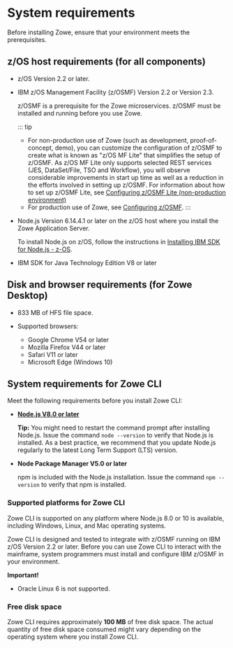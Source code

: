 # System requirements

Before installing Zowe, ensure that your environment meets the prerequisites.

## z/OS host requirements (for all components)

- z/OS Version 2.2 or later.
- IBM z/OS Management Facility (z/OSMF) Version 2.2 or Version 2.3.

  z/OSMF is a prerequisite for the Zowe microservices. z/OSMF must be installed and running before you use Zowe.

  ::: tip 
   - For non-production use of Zowe (such as development, proof-of-concept, demo),  you can customize the configuration of z/OSMF to create what is known as "z/OS MF Lite" that simplifies the setup of z/OSMF. As z/OS MF Lite only supports selected REST services (JES, DataSet/File, TSO and Workflow), you will observe considerable improvements in start up time as well as a reduction in the efforts involved in setting up z/OSMF. For information about how to set up z/OSMF Lite, see [Configuring z/OSMF Lite (non-production environment)](systemrequirements-zosmf-lite.md)
  - For production use of Zowe, see [Configuring z/OSMF](systemrequirements-zosmf.md). 
  :::

- Node.js Version 6.14.4.1 or later on the z/OS host where you install the Zowe Application Server. 

   To install Node.js on z/OS, follow the instructions in [Installing IBM SDK for Node.js - z-OS](install-nodejs-zos.md).

- IBM SDK for Java Technology Edition V8 or later

## Disk and browser requirements (for Zowe Desktop)

- 833 MB of HFS file space.

- Supported browsers:
    -   Google Chrome V54 or later
    -   Mozilla Firefox V44 or later
    -   Safari V11 or later
    -   Microsoft Edge (Windows 10)

## System requirements for Zowe CLI

Meet the following requirements before you install Zowe CLI:

- [**Node.js V8.0 or later**](https://nodejs.org/en/download/)

    **Tip:** You might need to restart the command prompt after installing Node.js. Issue the command `node --version` to verify that Node.js is installed. As a best practice, we recommend that you update Node.js regularly to the latest Long Term Support (LTS) version.

- **Node Package Manager V5.0 or later**

    npm is included with the Node.js installation. Issue the command `npm --version` to verify that npm is installed.

### Supported platforms for Zowe CLI

Zowe CLI is supported on any platform where Node.js 8.0 or 10 is available, including Windows, Linux, and Mac operating systems. 

Zowe CLI is designed and tested to integrate with z/OSMF running on IBM z/OS Version 2.2 or later. Before you can use Zowe CLI to interact with the mainframe, system programmers must install and configure IBM z/OSMF in your environment.

**Important!**

- Oracle Linux 6 is not supported.

### Free disk space

Zowe CLI requires approximately **100 MB** of free disk space. The actual quantity of free disk space consumed might vary depending on the operating system where you install Zowe CLI.
